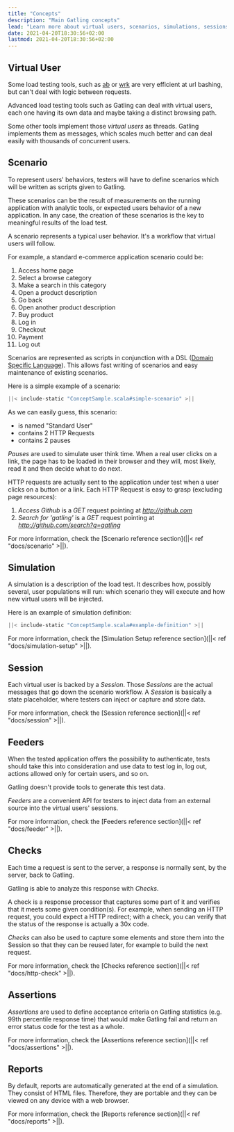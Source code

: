 ```yaml
---
title: "Concepts"
description: "Main Gatling concepts"
lead: "Learn more about virtual users, scenarios, simulations, sessions, feeders, checks, assertions, reports"
date: 2021-04-20T18:30:56+02:00
lastmod: 2021-04-20T18:30:56+02:00
---
```


## Virtual User

Some load testing tools, such as [ab](http://httpd.apache.org/docs/2.2/programs/ab.html) or [wrk](https://github.com/wg/wrk) are very efficient at url bashing, but can't deal with logic between requests.

Advanced load testing tools such as Gatling can deal with virtual users, each one having its own data and maybe taking a distinct browsing path.

Some other tools implement those *virtual users* as threads. Gatling implements them as messages, which scales much better and can deal easily with thousands of concurrent users.

## Scenario

To represent users' behaviors, testers will have to define scenarios which will be written as scripts given to Gatling.

These scenarios can be the result of measurements on the running application with analytic tools, or expected users behavior of a new application.
In any case, the creation of these scenarios is the key to meaningful results of the load test.

A scenario represents a typical user behavior. It's a workflow that virtual users will follow.

For example, a standard e-commerce application scenario could be:

1. Access home page
2. Select a browse category
3. Make a search in this category
4. Open a product description
5. Go back
6. Open another product description
7. Buy product
8. Log in
9. Checkout
10. Payment
11. Log out

Scenarios are represented as scripts in conjunction with a DSL ([Domain Specific Language](http://en.wikipedia.org/wiki/Domain-specific_language)).
This allows fast writing of scenarios and easy maintenance of existing scenarios.

Here is a simple example of a scenario:

```scala
||< include-static "ConceptSample.scala#simple-scenario" >||
```

As we can easily guess, this scenario:

* is named "Standard User"
* contains 2 HTTP Requests
* contains 2 pauses

*Pauses* are used to simulate user think time.
When a real user clicks on a link, the page has to be loaded in their browser and they will, most likely, read it and then decide what to do next.

HTTP requests are actually sent to the application under test when a user clicks on a button or a link.
Each HTTP Request is easy to grasp (excluding page resources):

1. *Access Github* is a *GET* request pointing at *http://github.com*
2. *Search for 'gatling'* is a *GET* request pointing at *http://github.com/search?q=gatling*

For more information, check the [Scenario reference section](||< ref "docs/scenario" >||).

## Simulation

A simulation is a description of the load test. It describes how, possibly several, user populations will run: which scenario they will execute and how new virtual users will be injected.

Here is an example of simulation definition:

```scala
||< include-static "ConceptSample.scala#example-definition" >||
```

For more information, check the [Simulation Setup reference section](||< ref "docs/simulation-setup" >||).

## Session

Each virtual user is backed by a *Session*.
Those *Sessions* are the actual messages that go down the scenario workflow.
A *Session* is basically a state placeholder, where testers can inject or capture and store data.

For more information, check the [Session reference section](||< ref "docs/session" >||).

## Feeders

When the tested application offers the possibility to authenticate, tests should take this into consideration and use data to test log in, log out, actions allowed only for certain users, and so on. 

Gatling doesn't provide tools to generate this test data.

*Feeders* are a convenient API for testers to inject data from an external source into the virtual users' sessions.

For more information, check the [Feeders reference section](||< ref "docs/feeder" >||).

## Checks

Each time a request is sent to the server, a response is normally sent, by the server, back to Gatling.

Gatling is able to analyze this response with *Checks*.

A check is a response processor that captures some part of it and verifies that it meets some given condition(s).
For example, when sending an HTTP request, you could expect a HTTP redirect; with a check, you can verify that the status of the response is actually a 30x code.

*Checks* can also be used to capture some elements and store them into the Session so that they can be reused later, for example to build the next request.

For more information, check the [Checks reference section](||< ref "docs/http-check" >||).

## Assertions

*Assertions* are used to define acceptance criteria on Gatling statistics (e.g. 99th percentile response time) that would make Gatling fail and return an error status code for the test as a whole.

For more information, check the [Assertions reference section](||< ref "docs/assertions" >||).

## Reports

By default, reports are automatically generated at the end of a simulation.
They consist of HTML files. Therefore, they are portable and they can be viewed on any device with a web browser.

For more information, check the [Reports reference section](||< ref "docs/reports" >||).
